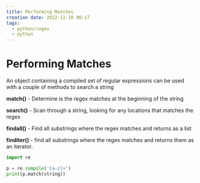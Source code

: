 ```yaml
---
title: Performing Matches
creation date: 2022-11-10 00:17
tags:
  - python/regex
  - python
---
```


# Performing Matches
An object containing a compiled set of regular expressions can be used with a couple of methods to search a string

**match()** - Determine is the regex matches at the beginning of the string

**search()** - Scan through a string, looking for any locations that matches the regex

**findall()** - Find all substrings where the regex matches and returns as a list

**finditer()** - find all substrings where the regex matches and returns them as an iterator.

```python
import re

p = re.compile('[a-z]+')
print(p.match(string))
```




